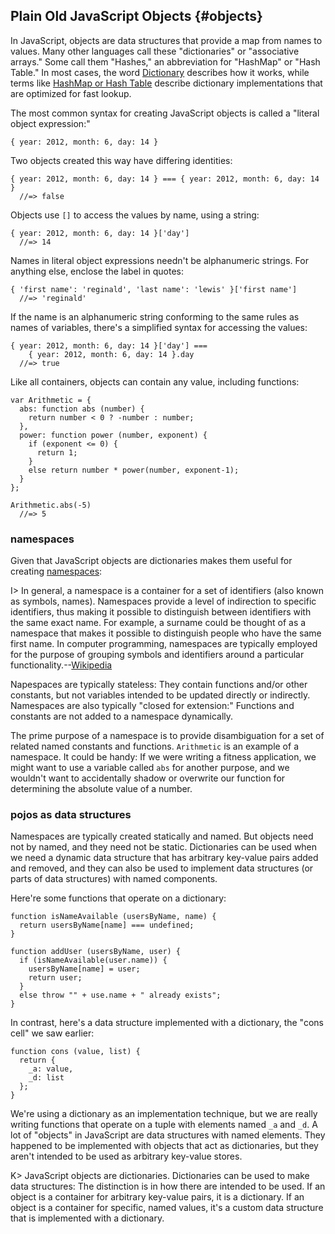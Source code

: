 ## Plain Old JavaScript Objects {#objects}

In JavaScript, objects are data structures that provide a map from names to values. Many other languages call these "dictionaries" or "associative arrays." Some call them "Hashes," an abbreviation for "HashMap"  or "Hash Table." In most cases, the word [Dictionary][aa] describes how it works, while terms like [HashMap or Hash Table][HashMap] describe dictionary implementations that are optimized for fast lookup.

[aa]: https://en.wikipedia.org/wiki/Dictionary_(data_structure)
[HashMap]: https://en.wikipedia.org/wiki/Hash_table

The most common syntax for creating JavaScript objects is called a "literal object expression:"

    { year: 2012, month: 6, day: 14 }

Two objects created this way have differing identities:

    { year: 2012, month: 6, day: 14 } === { year: 2012, month: 6, day: 14 }
      //=> false

Objects use `[]` to access the values by name, using a string:

    { year: 2012, month: 6, day: 14 }['day']
      //=> 14

Names in literal object expressions needn't be alphanumeric strings. For anything else, enclose the label in quotes:

    { 'first name': 'reginald', 'last name': 'lewis' }['first name']
      //=> 'reginald'

If the name is an alphanumeric string conforming to the same rules as names of variables, there's a simplified syntax for accessing the values:

    { year: 2012, month: 6, day: 14 }['day'] ===
        { year: 2012, month: 6, day: 14 }.day
      //=> true

Like all containers, objects can contain any value, including functions:

    var Arithmetic = {
      abs: function abs (number) {
        return number < 0 ? -number : number;
      },
      power: function power (number, exponent) {
        if (exponent <= 0) {
          return 1;
        }
        else return number * power(number, exponent-1);
      }
    };

    Arithmetic.abs(-5)
      //=> 5

### namespaces

Given that JavaScript objects are dictionaries makes them useful for creating [namespaces][namespace]:

I> In general, a namespace is a container for a set of identifiers (also known as symbols, names). Namespaces provide a level of indirection to specific identifiers, thus making it possible to distinguish between identifiers with the same exact name. For example, a surname could be thought of as a namespace that makes it possible to distinguish people who have the same first name. In computer programming, namespaces are typically employed for the purpose of grouping symbols and identifiers around a particular functionality.--[Wikipedia][namespace]

[namespace]: https://en.wikipedia.org/wiki/Namespace

Napespaces are typically stateless: They contain functions and/or other constants, but not variables intended to be updated directly or indirectly. Namespaces are also typically "closed for extension:" Functions and constants are not added to a namespace dynamically.

The prime purpose of a namespace is to provide disambiguation for a set of related named constants and functions. `Arithmetic` is an example of a namespace. It could be handy: If we were writing a fitness application, we might want to use a variable called `abs` for another purpose, and we wouldn't want to accidentally shadow or overwrite our function for determining the absolute value of a number.

### pojos as data structures

Namespaces are typically created statically and named. But objects need not by named, and they need not be static. Dictionaries can be used when we need a dynamic data structure that has arbitrary key-value pairs added and removed, and they can also be used to implement data structures (or parts of data structures) with named components.

Here're some functions that operate on a dictionary:

~~~~~~~~
function isNameAvailable (usersByName, name) {
  return usersByName[name] === undefined;
}

function addUser (usersByName, user) {
  if (isNameAvailable(user.name)) {
    usersByName[name] = user;
    return user;
  }
  else throw "" + use.name + " already exists";
}
~~~~~~~~

In contrast, here's a data structure implemented with a dictionary, the "cons cell" we saw earlier:

~~~~~~~~
function cons (value, list) {
  return {
    _a: value,
    _d: list
  };
}
~~~~~~~~

We're using a dictionary as an implementation technique, but we are really writing functions that operate on a tuple with elements named `_a` and `_d`. A lot of "objects" in JavaScript are data structures with named elements. They happened to be implemented with objects that act as dictionaries, but they aren't intended to be used as arbitrary key-value stores.

K> JavaScript objects are dictionaries. Dictionaries can be used to make data structures: The distinction is in how there are intended to be used. If an object is a container for arbitrary key-value pairs, it is a dictionary. If an object is a container for specific, named values, it's a custom data structure that is implemented with a dictionary.